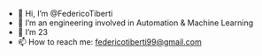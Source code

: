 - 👋 Hi, I’m @FedericoTiberti
- 👀 I’m an engineering involved in Automation & Machine Learning
- 🌱 I’m 23
- 📫 How to reach me: federicotiberti99@gmail.com

<!---
FedericoTiberti/FedericoTiberti is a ✨ special ✨ repository because its `README.md` (this file) appears on your GitHub profile.
You can click the Preview link to take a look at your changes.
--->
